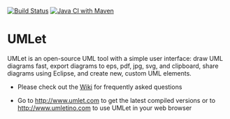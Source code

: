 [![Build Status](https://api.travis-ci.org/umlet/umlet.svg?branch=master)](https://travis-ci.org/umlet/umlet) [![Java CI with Maven](https://github.com/afdia/umlet/actions/workflows/maven.yml/badge.svg)](https://github.com/afdia/umlet/actions/workflows/maven.yml)

# UMLet
UMLet is an open-source UML tool with a simple user interface: draw UML diagrams fast, export diagrams to eps, pdf, jpg, svg, and clipboard, share diagrams using Eclipse, and create new, custom UML elements. 

* Please check out the [Wiki](https://github.com/umlet/umlet/wiki) for frequently asked questions

* Go to http://www.umlet.com to get the latest compiled versions or to http://www.umletino.com to use UMLet in your web browser

